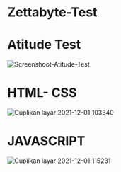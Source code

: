 # Zettabyte-Test

# Atitude Test 

![Screenshoot-Atitude-Test](https://user-images.githubusercontent.com/82155376/144175953-b9620e62-459f-481b-8aa3-de9917f8aaa9.png)

# HTML- CSS

![Cuplikan layar 2021-12-01 103340](https://user-images.githubusercontent.com/82155376/144174358-b2ea4833-e190-4500-afbd-147e48f432dc.png)

# JAVASCRIPT

![Cuplikan layar 2021-12-01 115231](https://user-images.githubusercontent.com/82155376/144174071-f948d88f-6801-4def-b379-12092ee97df3.png)
